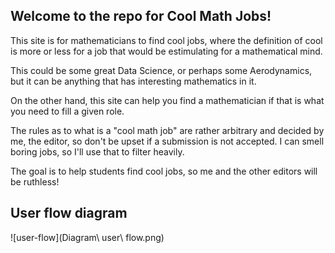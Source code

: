 ## Welcome to the repo for Cool Math Jobs! 

This site is for mathematicians to find cool jobs, where the definition of cool 
is more or less for a job that would be estimulating for a mathematical mind.

This could be some great Data Science, or perhaps some Aerodynamics, but it can be 
anything that has interesting mathematics in it. 

On the other hand, this site can help you find a mathematician if that is what you 
need to fill a given role. 

The rules as to what is a "cool math job" are rather arbitrary and decided by me, 
the editor, so don't be upset if a submission is not accepted. I can smell boring
jobs, so I'll use that to filter heavily. 

The goal is to help students find cool jobs, so me and the other editors 
will be ruthless! 

## User flow diagram
![user-flow](Diagram\ user\ flow.png)
